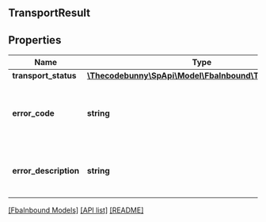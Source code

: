 ## TransportResult

## Properties

Name | Type | Description | Notes
------------ | ------------- | ------------- | -------------
**transport_status** | [**\Thecodebunny\SpApi\Model\FbaInbound\TransportStatus**](TransportStatus.md) |  |
**error_code** | **string** | An error code that identifies the type of error that occured. | [optional]
**error_description** | **string** | A message that describes the error condition. | [optional]

[[FbaInbound Models]](../) [[API list]](../../Api) [[README]](../../../README.md)
